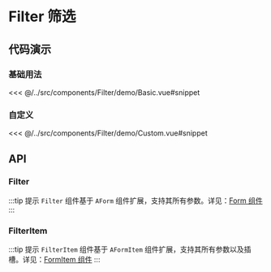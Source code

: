 # Filter 筛选

## 代码演示

### 基础用法

<<< @/../src/components/Filter/demo/Basic.vue#snippet

### 自定义

<<< @/../src/components/Filter/demo/Custom.vue#snippet

## API

### Filter

:::tip 提示
`Filter` 组件基于 `AForm` 组件扩展，支持其所有参数。详见：[Form 组件](https://www.antdv.com/components/form-cn#api)
:::

### FilterItem

:::tip 提示
`FilterItem` 组件基于 `AFormItem` 组件扩展，支持其所有参数以及插槽。详见：[FormItem 组件](https://www.antdv.com/components/form-cn#form-item)
:::
